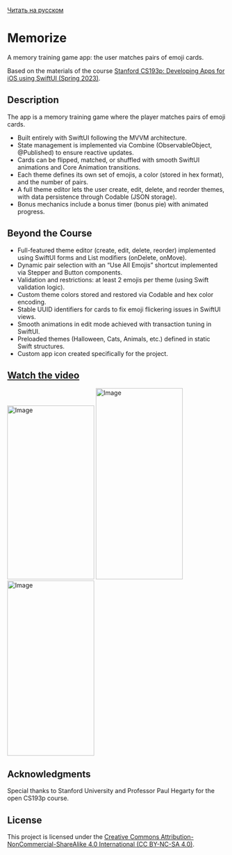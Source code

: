 [Читать на русском](./README.ru.md)

# Memorize

A memory training game app: the user matches pairs of emoji cards.


Based on the materials of the course [Stanford CS193p: Developing Apps for iOS using SwiftUI (Spring 2023)](https://cs193p.stanford.edu/2023).

## Description

The app is a memory training game where the player matches pairs of emoji cards.
- Built entirely with SwiftUI following the MVVM architecture.
- State management is implemented via Combine (ObservableObject, @Published) to ensure reactive updates.
- Cards can be flipped, matched, or shuffled with smooth SwiftUI animations and Core Animation transitions.
- Each theme defines its own set of emojis, a color (stored in hex format), and the number of pairs.
- A full theme editor lets the user create, edit, delete, and reorder themes, with data persistence through Codable (JSON storage).
- Bonus mechanics include a bonus timer (bonus pie) with animated progress.

## Beyond the Course
- Full-featured theme editor (create, edit, delete, reorder) implemented using SwiftUI forms and List modifiers (onDelete, onMove).
- Dynamic pair selection with an “Use All Emojis” shortcut implemented via Stepper and Button components.
- Validation and restrictions: at least 2 emojis per theme (using Swift validation logic).
- Custom theme colors stored and restored via Codable and hex color encoding.
- Stable UUID identifiers for cards to fix emoji flickering issues in SwiftUI views.
- Smooth animations in edit mode achieved with transaction tuning in SwiftUI.
- Preloaded themes (Halloween, Cats, Animals, etc.) defined in static Swift structures.
- Custom app icon created specifically for the project.

## [Watch the video](https://youtu.be/fa7Pzy5Zq-Y)
<img width="200" height="400" alt="Image" src="https://github.com/user-attachments/assets/0b7b1fd2-5ed5-47ee-b4ae-d07bb36eabe1" />

<img width="200" height="440" alt="Image" src="https://github.com/user-attachments/assets/a668aa98-245d-4dfb-b729-99634e2f3c5f" />

<img width="200" height="403" alt="Image" src="https://github.com/user-attachments/assets/725db8bc-80b0-4fe9-a999-dd9b2310682a" />

## Acknowledgments

Special thanks to Stanford University and Professor Paul Hegarty for the open CS193p course.

## License

This project is licensed under the [Creative Commons Attribution-NonCommercial-ShareAlike 4.0 International (CC BY-NC-SA 4.0)](https://creativecommons.org/licenses/by-nc-sa/4.0/deed.en).
